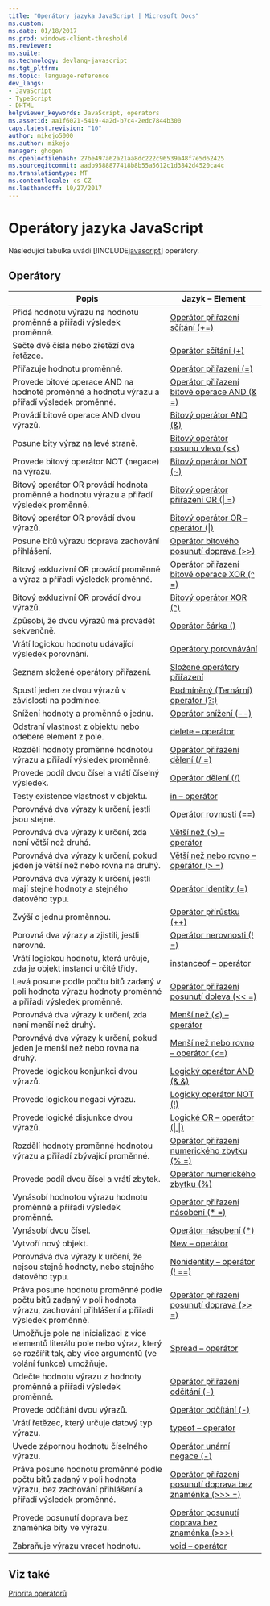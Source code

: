```yaml
---
title: "Operátory jazyka JavaScript | Microsoft Docs"
ms.custom: 
ms.date: 01/18/2017
ms.prod: windows-client-threshold
ms.reviewer: 
ms.suite: 
ms.technology: devlang-javascript
ms.tgt_pltfrm: 
ms.topic: language-reference
dev_langs:
- JavaScript
- TypeScript
- DHTML
helpviewer_keywords: JavaScript, operators
ms.assetid: aa1f6021-5419-4a2d-b7c4-2edc7844b300
caps.latest.revision: "10"
author: mikejo5000
ms.author: mikejo
manager: ghogen
ms.openlocfilehash: 27be497a62a21aa8dc222c96539a48f7e5d62425
ms.sourcegitcommit: aadb9588877418b8b55a5612c1d3842d4520ca4c
ms.translationtype: MT
ms.contentlocale: cs-CZ
ms.lasthandoff: 10/27/2017
---
```

# <a name="javascript-operators"></a>Operátory jazyka JavaScript
Následující tabulka uvádí [!INCLUDE[javascript](../../javascript/includes/javascript-md.md)] operátory.  
  
## <a name="operators"></a>Operátory  
  
|Popis|Jazyk – Element|  
|-----------------|----------------------|  
|Přidá hodnotu výrazu na hodnotu proměnné a přiřadí výsledek proměnné.|[Operátor přiřazení sčítání (+=)](../../javascript/reference/addition-assignment-operator-decrement-equal-javascript.md)|  
|Sečte dvě čísla nebo zřetězí dva řetězce.|[Operátor sčítání (+)](../../javascript/reference/addition-operator-decrement-javascript.md)|  
|Přiřazuje hodnotu proměnné.|[Operátor přiřazení (=)](../../javascript/reference/assignment-operator-decrement-equal-javascript.md)|  
|Provede bitové operace AND na hodnotě proměnné a hodnotu výrazu a přiřadí výsledek proměnné.|[Operátor přiřazení bitové operace AND (& =)](../../javascript/reference/bitwise-and-assignment-operator-decrement-equal-javascript.md)|  
|Provádí bitové operace AND dvou výrazů.|[Bitový operátor AND (&)](../../javascript/reference/bitwise-and-operator-decrement-javascript.md)|  
|Posune bity výraz na levé straně.|[Bitový operátor posunu vlevo (<\<)](../../javascript/reference/bitwise-left-shift-operator-decrement-javascript.md)|  
|Provede bitový operátor NOT (negace) na výrazu.|[Bitový operátor NOT (~)](../../javascript/reference/bitwise-not-operator-decrement-tilde-javascript.md)|  
|Bitový operátor OR provádí hodnota proměnné a hodnotu výrazu a přiřadí výsledek proměnné.|[Bitový operátor přiřazení OR (&#124; =)](../../javascript/reference/bitwise-or-assignment-operator-decrement-equal-javascript.md)|  
|Bitový operátor OR provádí dvou výrazů.|[Bitový operátor OR – operátor (&#124;)](../../javascript/reference/bitwise-or-operator-decrement-javascript.md)|  
|Posune bitů výrazu doprava zachování přihlášení.|[Operátor bitového posunutí doprava (>>)](../../javascript/reference/bitwise-right-shift-operator-decrement-javascript.md)|  
|Bitový exkluzivní OR provádí proměnné a výraz a přiřadí výsledek proměnné.|[Operátor přiřazení bitové operace XOR (^ =)](../../javascript/reference/bitwise-xor-assignment-operator-decrement-hat-equal-javascript.md)|  
|Bitový exkluzivní OR provádí dvou výrazů.|[Bitový operátor XOR (^)](../../javascript/reference/bitwise-xor-operator-decrement-hat-javascript.md)|  
|Způsobí, že dvou výrazů má provádět sekvenčně.|[Operátor čárka ()](../../javascript/reference/comma-operator-decrement-javascript.md)|  
|Vrátí logickou hodnotu udávající výsledek porovnání.|[Operátory porovnávání](../../javascript/reference/comparison-operators-javascript.md)|  
|Seznam složené operátory přiřazení.|[Složené operátory přiřazení](../../javascript/reference/compound-assignment-operators-javascript.md)|  
|Spustí jeden ze dvou výrazů v závislosti na podmínce.|[Podmíněný (Ternární) operátor (?:)](../../javascript/reference/conditional-ternary-operator-decrement-javascript.md)|  
|Snížení hodnoty a proměnné o jednu.|[Operátor snížení (--)](../../javascript/reference/increment-and-decrement-operators-javascript.md)|  
|Odstraní vlastnost z objektu nebo odebere element z pole.|[delete – operátor](../../javascript/reference/delete-operator-decrementjavascript.md)|  
|Rozdělí hodnoty proměnné hodnotou výrazu a přiřadí výsledek proměnné.|[Operátor přiřazení dělení (/ =)](../../javascript/reference/division-assignment-operator-decrement-equal-javascript.md)|  
|Provede podíl dvou čísel a vrátí číselný výsledek.|[Operátor dělení (/)](../../javascript/reference/division-operator-decrement-javascript.md)|  
|Testy existence vlastnost v objektu.|[in – operátor](../../javascript/reference/in-operator-decrementjavascript.md)|  
|Porovnává dva výrazy k určení, jestli jsou stejné.|[Operátor rovnosti (==)](../../javascript/reference/comparison-operators-javascript.md)|  
|Porovnává dva výrazy k určení, zda není větší než druhá.|[Větší než (>) – operátor](../../javascript/reference/comparison-operators-javascript.md)|  
|Porovnává dva výrazy k určení, pokud jeden je větší než nebo rovna na druhý.|[Větší než nebo rovno – operátor (> =)](../../javascript/reference/comparison-operators-javascript.md)|  
|Porovnává dva výrazy k určení, jestli mají stejné hodnoty a stejného datového typu.|[Operátor identity (=)](../../javascript/reference/comparison-operators-javascript.md)|  
|Zvýší o jednu proměnnou.|[Operátor přírůstku (++)](../../javascript/reference/increment-and-decrement-operators-javascript.md)|  
|Porovná dva výrazy a zjistili, jestli nerovné.|[Operátor nerovnosti (! =)](../../javascript/reference/comparison-operators-javascript.md)|  
|Vrátí logickou hodnotu, která určuje, zda je objekt instancí určité třídy.|[instanceof – operátor](../../javascript/reference/instanceof-operator-decrementjavascript.md)|  
|Levá posune podle počtu bitů zadaný v poli hodnota výrazu hodnoty proměnné a přiřadí výsledek proměnné.|[Operátor přiřazení posunutí doleva (<< =)](../../javascript/reference/left-shift-assignment-operator-decrement-equal-javascript.md)|  
|Porovnává dva výrazy k určení, zda není menší než druhý.|[Menší než (<) – operátor](../../javascript/reference/comparison-operators-javascript.md)|  
|Porovnává dva výrazy k určení, pokud jeden je menší než nebo rovna na druhý.|[Menší než nebo rovno – operátor (\<=)](../../javascript/reference/comparison-operators-javascript.md)|  
|Provede logickou konjunkci dvou výrazů.|[Logický operátor AND (& &)](../../javascript/reference/logical-and-operator-decrement-javascript.md)|  
|Provede logickou negaci výrazu.|[Logický operátor NOT (!)](../../javascript/reference/logical-not-operator-decrement-exclpt-javascript.md)|  
|Provede logické disjunkce dvou výrazů.|[Logické OR – operátor (&#124; &#124;)](../../javascript/reference/logical-or-operator-decrement-javascript.md)|  
|Rozdělí hodnoty proměnné hodnotou výrazu a přiřadí zbývající proměnné.|[Operátor přiřazení numerického zbytku (% =)](../../javascript/reference/modulus-assignment-operator-decrement-javascript.md)|  
|Provede podíl dvou čísel a vrátí zbytek.|[Operátor numerického zbytku (%)](../../javascript/reference/modulus-operator-decrementjavascript.md)|  
|Vynásobí hodnotou výrazu hodnotu proměnné a přiřadí výsledek proměnné.|[Operátor přiřazení násobení (* =)](../../javascript/reference/multiplication-assignment-operator-decrement-equal-javascript.md)|  
|Vynásobí dvou čísel.|[Operátor násobení (*)](../../javascript/reference/multiplication-operator-decrement-javascript.md)|  
|Vytvoří nový objekt.|[New – operátor](../../javascript/reference/new-operator-decrementjavascript.md)|  
|Porovnává dva výrazy k určení, že nejsou stejné hodnoty, nebo stejného datového typu.|[Nonidentity – operátor (! ==)](../../javascript/reference/comparison-operators-javascript.md)|  
|Práva posune hodnotu proměnné podle počtu bitů zadaný v poli hodnota výrazu, zachování přihlášení a přiřadí výsledek proměnné.|[Operátor přiřazení posunutí doprava (>> =)](../../javascript/reference/right-shift-assignment-operator-decrement-equal-javascript.md)|  
|Umožňuje pole na inicializaci z více elementů literálu pole nebo výraz, který se rozšířit tak, aby více argumentů (ve volání funkce) umožňuje.|[Spread – operátor](../../javascript/reference/spread-operator-decrement-dot-dot-dot-javascript.md)|  
|Odečte hodnotu výrazu z hodnoty proměnné a přiřadí výsledek proměnné.|[Operátor přiřazení odčítání (-)](../../javascript/reference/subtraction-assignment-operator-decrement-equal-javascript.md)|  
|Provede odčítání dvou výrazů.|[Operátor odčítání (-)](../../javascript/reference/subtraction-operator-decrement-javascript.md)|  
|Vrátí řetězec, který určuje datový typ výrazu.|[typeof – operátor](../../javascript/reference/typeof-operator-decrementjavascript.md)|  
|Uvede zápornou hodnotu číselného výrazu.|[Operátor unární negace (-)](../../javascript/reference/subtraction-operator-decrement-javascript.md)|  
|Práva posune hodnotu proměnné podle počtu bitů zadaný v poli hodnota výrazu, bez zachování přihlášení a přiřadí výsledek proměnné.|[Operátor přiřazení posunutí doprava bez znaménka (>>> =)](../../javascript/reference/unsigned-right-shift-assignment-operator-decrement-equal-javascript.md)|  
|Provede posunutí doprava bez znaménka bity ve výrazu.|[Operátor posunutí doprava bez znaménka (>>>)](../../javascript/reference/unsigned-right-shift-operator-decrement-javascript.md)|  
|Zabraňuje výrazu vracet hodnotu.|[void – operátor](../../javascript/reference/void-operator-decrementjavascript.md)|  
  
## <a name="see-also"></a>Viz také  
 [Priorita operátorů](../../javascript/operator-subtractprecedence-javascript.md)